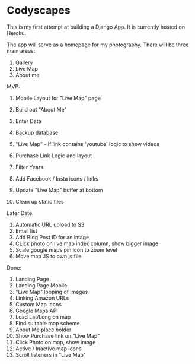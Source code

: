 # Codyscapes

This is my first attempt at building a Django App. It is currently hosted on Heroku.

The app will serve as a homepage for my photography.  There will be three main areas:

1. Gallery
2. Live Map
3. About me

MVP:
1. Mobile Layout for "Live Map" page
2. Build out "About Me"

4. Enter Data
5. Backup database
6. "Live Map" - if link contains 'youtube' logic to show videos

8. Purchase Link Logic and layout

10. Filter Years
11. Add Facebook / Insta icons / links
12. Update "Live Map" buffer at bottom
13. Clean up static files

Later Date:
1. Automatic URL upload to S3
2. Email list
3. Add Blog Post ID for an image
4. CLick photo on live map index column, show bigger image
5. Scale google maps pin icon to zoom level
6. Move map JS to own js file

Done:
1. Landing Page
2. Landing Page Mobile
3. "Live Map" looping of images
4. Linking Amazon URLs
5. Custom Map Icons
6. Google Maps API
7. Load Lat/Long on map
8. Find suitable map scheme
9. About Me place holder
10. Show Purchase link on "Live Map"
11. Click Photo on map, show image
12. Active / Inactive map icons
13. Scroll listeners in "Live Map"

